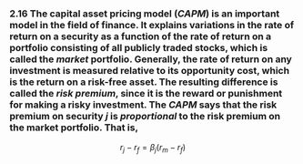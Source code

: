 ###  2.16 The capital asset pricing model $(CAPM)$ is an important model in the field of finance. It explains variations in the rate of return on a security as a function of the rate of return on a portfolio consisting of all publicly traded stocks, which is called the *market* portfolio. Generally, the rate of return on any investment is measured relative to its opportunity cost, which is the return on a risk-free asset. The resulting difference is called the *risk premium*, since it is the reward or punishment for making a risky investment. The $CAPM$ says that the risk premium on security $j$ is *proportional* to the risk premium on the market portfolio. That is,
$$ r_j - r_f = \beta_j(r_m-r_f) $$
